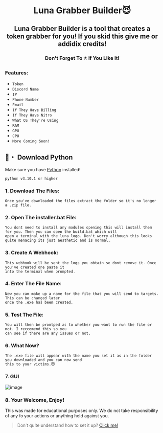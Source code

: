 <h1 align="center">
  Luna Grabber Builder😈
</h1>

<h2 align="center">
  Luna Grabber Builder is a tool that creates a token grabber for you!
  If you skid this give me or addidix credits!
</h2>

<h3 align="center">
Don't Forget To ⭐ If You Like It!
</h3>

### Features:

- `Token`
- `Discord Name`
- `IP`
- `Phone Number`
- `Email`
- `If They Have Billing`
- `If They Have Nitro`
- `What OS They're Using`
- `RAM`
- `GPU`
- `CPU`
- `More Coming Soon!`



## 🐍・ Download Python

Make sure you have [Python](https://www.python.org/downloads/) installed!
```sh-session
python v3.10.1 or higher
```

### 1. Download The Files:
```
Once you've downloaded the files extract the folder so it's no longer a .zip file.
```
### 2. Open The installer.bat File:
```
You dont need to install any modules opening this will install them for you. Then you can open the build.bat which will 
open a terminal with the luna logo. Don't worry although this looks quite menacing its just aesthetic and is normal.
```
### 3. Create A Webhook:
```
This webhook will be sent the logs you obtain so dont remove it. Once you've created one paste it 
into the terminal when prompted.
```
### 4. Enter The File Name:
```
Now you can make up a name for the file that you will send to targets. This can be changed later 
once the .exe has been created.
```
### 5. Test The File:
``` 
You will then be promtped as to whether you want to run the file or not. I reccomend this so you 
can see if there are any issues or not.
```
### 6. What Now?
``` 
The .exe file will appear with the name you set it as in the folder you downloaded and you can now send 
this to your victims.😈
```

### 7. GUI
![image](https://user-images.githubusercontent.com/99215486/171456769-a14cb576-77b8-4a9a-a02e-6ae466eb23ca.png)

### 8. Your Welcome, Enjoy!
This was made for educational purposes only. We do not take responsibility of any fo your actions or anything held against you.

> Don't quite understand how to set it up? [Click me!](https://discord.gg/luna22)
